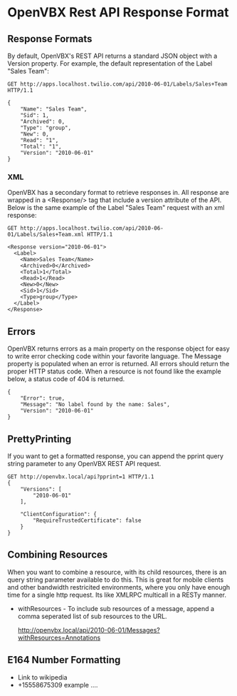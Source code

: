 # OpenVBX Rest API Response Format #

## Response Formats ##
By default, OpenVBX's REST API returns a standard JSON object with a Version property.  For example, the default representation of the Label "Sales Team":

    GET http://apps.localhost.twilio.com/api/2010-06-01/Labels/Sales+Team HTTP/1.1

    {
    	"Name": "Sales Team",
    	"Sid": 1,
    	"Archived": 0,
    	"Type": "group",
    	"New": 0,
    	"Read": "1",
    	"Total": "1",
    	"Version": "2010-06-01"
    }
    
### XML ###
OpenVBX has a secondary format to retrieve responses in.  All response are wrapped in a &lt;Response/&gt; tag that include a version attribute of the API.
Below is the same example of the Label "Sales Team" request with an xml response:

    GET http://apps.localhost.twilio.com/api/2010-06-01/Labels/Sales+Team.xml HTTP/1.1
    
    <Response version="2010-06-01">
      <Label>
        <Name>Sales Team</Name>
        <Archived>0</Archived>
        <Total>1</Total>
        <Read>1</Read>
        <New>0</New>
        <Sid>1</Sid>
        <Type>group</Type>
      </Label>
    </Response>

## Errors ##
OpenVBX returns errors as a main property on the response object for easy to write error checking code within your favorite language.  The Message property is populated when an error is returned.  All errors should return the proper HTTP status code.  When a resource is not found like the example below, a status code of 404 is returned.

    {
	    "Error": true,
	    "Message": "No label found by the name: Sales",
	    "Version": "2010-06-01"
	}

## PrettyPrinting ##
If you want to get a formatted response, you can append the pprint query string parameter to any OpenVBX REST API request.

    GET http://openvbx.local/api?pprint=1 HTTP/1.1
	{
		"Versions": [
			"2010-06-01"
		],

		"ClientConfiguration": {
			"RequireTrustedCertificate": false
		}
	}
	
## Combining Resources ##
When you want to combine a resource, with its child resources, there is an query string parameter available to do this.  This is great for mobile clients and other bandwidth restricited environments, where you only have enough time for a single http request.  Its like XMLRPC multicall in a RESTy manner.

* withResources - To include sub resources of a message, append a comma seperated list of sub resources to the URL.  
     
     http://openvbx.local/api/2010-06-01/Messages?withResources=Annotations

## E164 Number Formatting ##
- Link to wikipedia
- +15558675309 example ....
